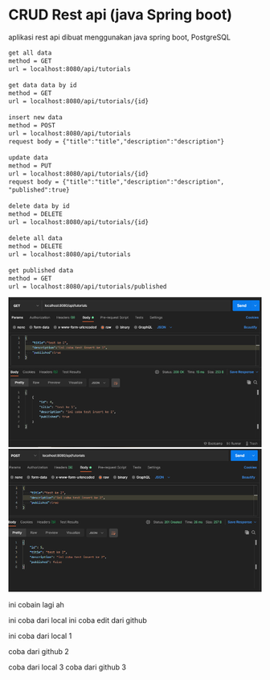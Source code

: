 # CRUD Rest api (java Spring boot)
aplikasi rest api dibuat menggunakan java spring boot, PostgreSQL

```
get all data
method = GET
url = localhost:8080/api/tutorials

get data data by id
method = GET
url = localhost:8080/api/tutorials/{id}

insert new data
method = POST
url = localhost:8080/api/tutorials
request body = {"title":"title","description":"description"}

update data
method = PUT
url = localhost:8080/api/tutorials/{id}
request body = {"title":"title","description":"description", "published":true}

delete data by id
method = DELETE
url = localhost:8080/api/tutorials/{id}

delete all data
method = DELETE
url = localhost:8080/api/tutorials

get published data
method = GET
url = localhost:8080/api/tutorials/published
```

![Screenshoot](https://github.com/deniace/crud_java_spring_rest_api/blob/master/screenshot/get.PNG)
![Screenshoot2](https://github.com/deniace/crud_java_spring_rest_api/blob/master/screenshot/post.PNG)

ini cobain lagi ah 

ini coba dari local
ini coba edit dari github 

ini coba dari local 1

coba dari github 2

coba dari local 3
coba dari github 3
